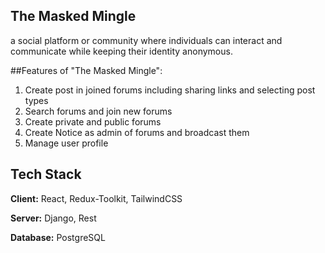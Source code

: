 ## The Masked Mingle
a social platform or community where individuals can interact and communicate while keeping their identity anonymous. 

##Features of "The Masked Mingle":
1. Create post in joined forums including sharing links and selecting post types
2. Search forums and join new forums
3. Create private and public forums
4. Create Notice as admin of forums and broadcast them
5. Manage user profile






## Tech Stack

**Client:** React, Redux-Toolkit, TailwindCSS

**Server:** Django, Rest

**Database:** PostgreSQL

